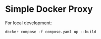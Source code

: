 # Simple Docker Proxy

For local development:

```shell
docker compose -f compose.yaml up --build
```

